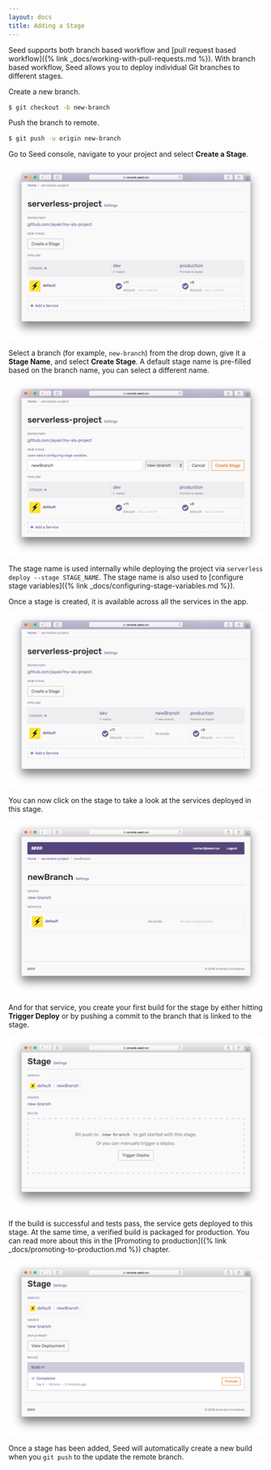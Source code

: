 ```yaml
---
layout: docs
title: Adding a Stage
---
```


Seed supports both branch based workflow and [pull request based workflow]({% link _docs/working-with-pull-requests.md %}). With branch based workflow, Seed allows you to deploy individual Git branches to different stages.

Create a new branch.

``` bash
$ git checkout -b new-branch
```

Push the branch to remote.

``` bash
$ git push -u origin new-branch
```

Go to Seed console, navigate to your project and select **Create a Stage**.

![Click Create a Stage Button](/assets/docs/adding-a-stage/click-create-a-stage.png)

Select a branch (for example, `new-branch`) from the drop down, give it a **Stage Name**, and select **Create Stage**. A default stage name is pre-filled based on the branch name, you can select a different name.

![Select Branch](/assets/docs/adding-a-stage/select-branch.png)

The stage name is used internally while deploying the project via `serverless deploy --stage STAGE_NAME`. The stage name is also used to [configure stage variables]({% link _docs/configuring-stage-variables.md %}). 

Once a stage is created, it is available across all the services in the app.

![New stage added](/assets/docs/adding-a-stage/new-stage-added.png)

You can now click on the stage to take a look at the services deployed in this stage.

![New stage](/assets/docs/adding-a-stage/new-stage.png)

And for that service, you create your first build for the stage by either hitting **Trigger Deploy** or by pushing a commit to the branch that is linked to the stage.

![New stage service](/assets/docs/adding-a-stage/new-stage-service.png)

If the build is successful and tests pass, the service gets deployed to this stage. At the same time, a verified build is packaged for production. You can read more about this in the [Promoting to production]({% link _docs/promoting-to-production.md %}) chapter.

![Build Stage Successful](/assets/docs/adding-a-stage/build-stage-success.png)

Once a stage has been added, Seed will automatically create a new build when you `git push` to the update the remote branch.
